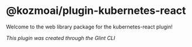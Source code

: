# @kozmoai/plugin-kubernetes-react

Welcome to the web library package for the kubernetes-react plugin!

_This plugin was created through the Glint CLI_
